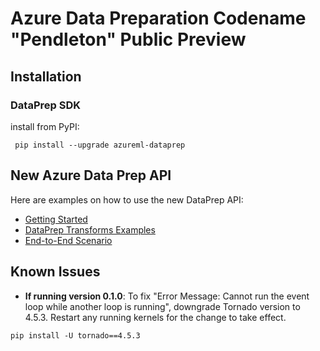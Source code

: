 
# Azure Data Preparation Codename "Pendleton" Public Preview

## Installation
### DataPrep SDK
install from PyPI:
```    
 pip install --upgrade azureml-dataprep
```
## New Azure Data Prep API
Here are examples on how to use the new DataPrep API:
- [Getting Started](Scenarios/GettingStarted/getting-started.ipynb)
- [DataPrep Transforms Examples](API)
- [End-to-End Scenario](Scenarios/NYTaxiCab)

## Known Issues

- <b>If running version 0.1.0</b>: To fix "Error Message: Cannot run the event loop while another loop is running", downgrade Tornado version to 4.5.3. Restart any running kernels for the change to take effect.
```    
pip install -U tornado==4.5.3
```
